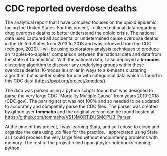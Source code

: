 # CDC reported overdose deaths

The analytical report that I have compiled focuses on the opioid epidemic facing the United States. For this project, I utilized national data regarding drug overdose deaths to better understand the opioid crisis. The national data used captured all accidental or undetermined cause overdose deaths in the United States from 2013 to 2018 and was retrieved from the CDC (cdc.gov, 2020). I will be using exploratory analysis techniques to produce an “apples-to-apples” comparison between the national data and data from the state of Connecticut. With the national data, I also deployed a **k-modes** clustering algorithm to discover any underlying groups within these overdose deaths. K-modes is similar in ways to a k-means clustering algorithm, but is better suited for use with categorical data which is found in this CDC data (https://pypi.org/project/kmodes/).


The data was parsed using a python script I found that was designed to parse the very large CDC “Mortality Multiple Cause” from years 2010-2018 (CDC.gov). The parsing script was not 100% and so needed to be updated to accurately and completely parse the CDC files. The parser was created by github user **tommaho** and the original version can be found hosted at https://github.com/tommaho/VS13MORT.DUSMCPUB-Parser. 

At the time of this project, I was learning Stata, and so I chose to clean and organize the data using .do files for the practice. I appreciated using Stata as I could process the very large files without encountering problems with memory. The rest of the project relied upon jupyter notebooks running python. 

